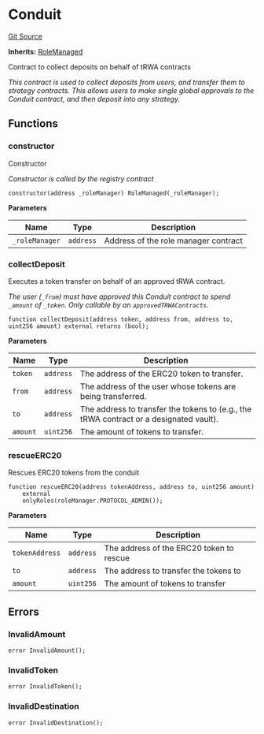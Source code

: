 # Conduit
[Git Source](https://github.com/SovaNetwork/fountfi/blob/58164582109e1a7de75ddd7e30bfe628ac79d7fd/src/conduit/Conduit.sol)

**Inherits:**
[RoleManaged](/src/auth/RoleManaged.sol/abstract.RoleManaged.md)

Contract to collect deposits on behalf of tRWA contracts

*This contract is used to collect deposits from users, and transfer them
to strategy contracts. This allows users to make single global approvals
to the Conduit contract, and then deposit into any strategy.*


## Functions
### constructor

Constructor

*Constructor is called by the registry contract*


```solidity
constructor(address _roleManager) RoleManaged(_roleManager);
```
**Parameters**

|Name|Type|Description|
|----|----|-----------|
|`_roleManager`|`address`|Address of the role manager contract|


### collectDeposit

Executes a token transfer on behalf of an approved tRWA contract.

*The user (`_from`) must have approved this Conduit contract to spend `_amount` of `_token`.
Only callable by an `approvedTRWAContracts`.*


```solidity
function collectDeposit(address token, address from, address to, uint256 amount) external returns (bool);
```
**Parameters**

|Name|Type|Description|
|----|----|-----------|
|`token`|`address`|The address of the ERC20 token to transfer.|
|`from`|`address`|The address of the user whose tokens are being transferred.|
|`to`|`address`|The address to transfer the tokens to (e.g., the tRWA contract or a designated vault).|
|`amount`|`uint256`|The amount of tokens to transfer.|


### rescueERC20

Rescues ERC20 tokens from the conduit


```solidity
function rescueERC20(address tokenAddress, address to, uint256 amount)
    external
    onlyRoles(roleManager.PROTOCOL_ADMIN());
```
**Parameters**

|Name|Type|Description|
|----|----|-----------|
|`tokenAddress`|`address`|The address of the ERC20 token to rescue|
|`to`|`address`|The address to transfer the tokens to|
|`amount`|`uint256`|The amount of tokens to transfer|


## Errors
### InvalidAmount

```solidity
error InvalidAmount();
```

### InvalidToken

```solidity
error InvalidToken();
```

### InvalidDestination

```solidity
error InvalidDestination();
```

